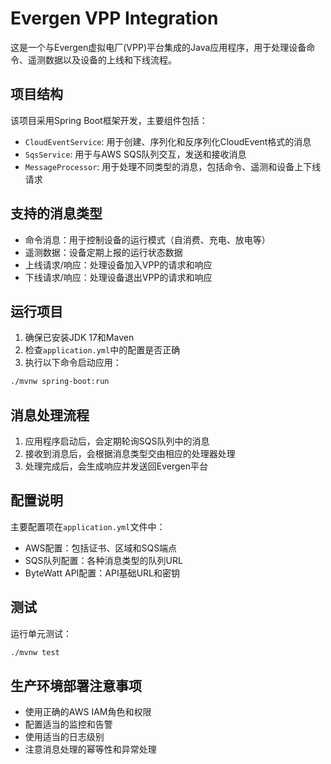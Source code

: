 # Evergen VPP Integration

这是一个与Evergen虚拟电厂(VPP)平台集成的Java应用程序，用于处理设备命令、遥测数据以及设备的上线和下线流程。

## 项目结构

该项目采用Spring Boot框架开发，主要组件包括：

- `CloudEventService`: 用于创建、序列化和反序列化CloudEvent格式的消息
- `SqsService`: 用于与AWS SQS队列交互，发送和接收消息
- `MessageProcessor`: 用于处理不同类型的消息，包括命令、遥测和设备上下线请求

## 支持的消息类型

- 命令消息：用于控制设备的运行模式（自消费、充电、放电等）
- 遥测数据：设备定期上报的运行状态数据
- 上线请求/响应：处理设备加入VPP的请求和响应
- 下线请求/响应：处理设备退出VPP的请求和响应

## 运行项目

1. 确保已安装JDK 17和Maven
2. 检查`application.yml`中的配置是否正确
3. 执行以下命令启动应用：

```bash
./mvnw spring-boot:run
```

## 消息处理流程

1. 应用程序启动后，会定期轮询SQS队列中的消息
2. 接收到消息后，会根据消息类型交由相应的处理器处理
3. 处理完成后，会生成响应并发送回Evergen平台

## 配置说明

主要配置项在`application.yml`文件中：

- AWS配置：包括证书、区域和SQS端点
- SQS队列配置：各种消息类型的队列URL
- ByteWatt API配置：API基础URL和密钥

## 测试

运行单元测试：

```bash
./mvnw test
```

## 生产环境部署注意事项

- 使用正确的AWS IAM角色和权限
- 配置适当的监控和告警
- 使用适当的日志级别
- 注意消息处理的幂等性和异常处理